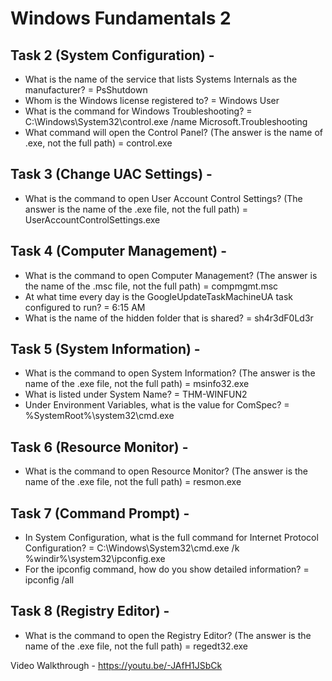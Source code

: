 # Windows Fundamentals 2
## Task 2 (System Configuration) - 
* What is the name of the service that lists Systems Internals as the manufacturer?
 = PsShutdown
* Whom is the Windows license registered to?
 = Windows User
* What is the command for Windows Troubleshooting?
 = C:\Windows\System32\control.exe /name Microsoft.Troubleshooting
* What command will open the Control Panel? (The answer is  the name of .exe, not the full path)
 = control.exe
## Task 3 (Change UAC Settings) - 
* What is the command to open User Account Control Settings? (The answer is the name of the .exe file, not the full path)
 = UserAccountControlSettings.exe
## Task 4 (Computer Management) - 
* What is the command to open Computer Management? (The answer is the name of the .msc file, not the full path)
 = compmgmt.msc
* At what time every day is the GoogleUpdateTaskMachineUA task configured to run?
 = 6:15 AM
* What is the name of the hidden folder that is shared?
 = sh4r3dF0Ld3r
## Task 5 (System Information) - 
* What is the command to open System Information? (The answer is the name of the .exe file, not the full path)
 = msinfo32.exe
* What is listed under System Name?
 = THM-WINFUN2
* Under Environment Variables, what is the value for ComSpec?
 = %SystemRoot%\system32\cmd.exe
## Task 6 (Resource Monitor) - 
* What is the command to open Resource Monitor? (The answer is the name of the .exe file, not the full path)
 = resmon.exe
## Task 7 (Command Prompt) - 
* In System Configuration, what is the full command for Internet Protocol Configuration?
 = C:\Windows\System32\cmd.exe /k %windir%\system32\ipconfig.exe
* For the ipconfig command, how do you show detailed information?
 = ipconfig /all
## Task 8 (Registry Editor) - 
* What is the command to open the Registry Editor? (The answer is the name of  the .exe file, not the full path)
 = regedt32.exe

Video Walkthrough - https://youtu.be/-JAfH1JSbCk